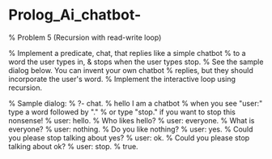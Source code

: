 # Prolog_Ai_chatbot-


% Problem 5 (Recursion with read-write loop)

% Implement a predicate, chat, that replies like a simple chatbot 
% to a word the user types in, & stops when the user types stop.
% See the sample dialog below. You can invent your own chatbot
% replies, but they should incorporate the user's word.
% Implement the interactive loop using recursion.

% Sample dialog:
% ?- chat.
% hello I am a chatbot
% when you see "user:" type a word followed by "."
% or type "stop." if you want to stop this nonsense!
% user: hello.
% Who likes hello?
% user: everyone.
% What is everyone?
% user: nothing.
% Do you like nothing?
% user: yes.
% Could you please stop talking about yes?
% user: ok.
% Could you please stop talking about ok?
% user: stop.
% true.
